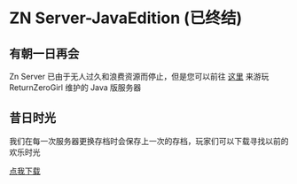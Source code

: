 # ZN Server-JavaEdition (已终结)

## 有朝一日再会

Zn Server 已由于无人过久和浪费资源而停止，但是您可以前往 [这里](http://www.returnzerogirl.top/pages/rzgs/welcome/) 来游玩 ReturnZeroGirl 维护的 Java 版服务器

## 昔日时光

我们在每一次服务器更换存档时会保存上一次的存档，玩家们可以下载寻找以前的欢乐时光

[点我下载](http://file.returnzerogirl.top/znserverworld_archive)

